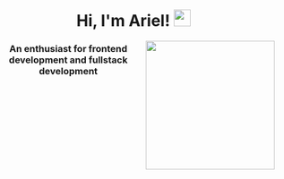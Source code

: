 <h1 align="center">Hi, I'm Ariel! <img src="https://media.giphy.com/media/QUWkevP5G8qEWOpOag/giphy.gif" width="30" height="30" /></h1>
<img align='right' src="https://media.giphy.com/media/Rs0JBoGpPxMAlnVc8y/giphy.gif" width="230">
<h3 align="center">An enthusiast for frontend development and fullstack development</h3>
<!---
arielkwak/arielkwak is a ✨ special ✨ repository because its `README.md` (this file) appears on your GitHub profile.
You can click the Preview link to take a look at your changes.
--->
 